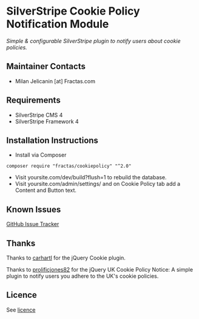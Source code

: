 # SilverStripe Cookie Policy Notification Module
*Simple & configurable SilverStripe plugin to notify users about cookie policies.*

## Maintainer Contacts
*  Milan Jelicanin [at] Fractas.com


## Requirements
* SilverStripe CMS 4
* SilverStripe Framework 4


## Installation Instructions

* Install via Composer
```
composer require "fractas/cookiepolicy" "^2.0"
```
* Visit yoursite.com/dev/build?flush=1 to rebuild the database.
* Visit yoursite.com/admin/settings/ and on Cookie Policy tab add a Content and Button text.

## Known Issues

[GitHub Issue Tracker](https://github.com/fractaslabs/silverstripe-cookie-policy-notification/issues)


## Thanks

Thanks to <a href="https://github.com/carhartl/jquery-cookie" target="_blank">carhartl</a> for the jQuery Cookie plugin.

Thanks to <a href="https://github.com/prolificjones82/uk_cookie_policy_notice" target="_blank">prolificjones82</a> for the jQuery UK Cookie Policy Notice: A simple plugin to notify users you adhere to the UK's cookie policies.


## Licence
See [licence](https://github.com/fractaslabs/silverstripe-cookie-policy-notification/blob/master/LICENSE)
